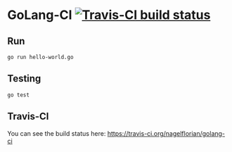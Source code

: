 # GoLang-CI [![Travis-CI build status](https://img.shields.io/travis/nagelflorian/golang-ci.svg)](https://travis-ci.org/nagelflorian/golang-ci)

## Run

```
go run hello-world.go
```

## Testing

```
go test
```

## Travis-CI

You can see the build status here: https://travis-ci.org/nagelflorian/golang-ci
